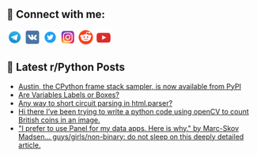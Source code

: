 ## 🔎 Connect with me:
[<img src="https://github.com/bullbesh/bullbesh/blob/main/images/Telegram.png" width="32" height="32" />](https://t.me/bullbesh)
[<img src="https://github.com/bullbesh/bullbesh/blob/main/images/VK.png" width="32" height="32" />](https://vk.com/bullbesh)
[<img src="https://github.com/bullbesh/bullbesh/blob/main/images/Twitter.png" width="32" height="32" />](https://twitter.com/bullbesh1)
[<img src="https://github.com/bullbesh/bullbesh/blob/main/images/Instagram.png" width="32" height="32" />](https://www.instagram.com/bullbesh)
[<img src="https://github.com/bullbesh/bullbesh/blob/main/images/Reddit.png" width="32" height="32" />](https://www.reddit.com/user/bullbesh)
[<img src="https://github.com/bullbesh/bullbesh/blob/main/images/YouTube.png" width="32" height="32" />](https://www.youtube.com/channel/UCtfjRs6uzgq5mfm8S06WTcg)

## 📕 Latest r/Python Posts
<!-- BLOG-POST-LIST:START -->
- [Austin, the CPython frame stack sampler, is now available from PyPI](https://www.reddit.com/r/Python/comments/11vqqqz/austin_the_cpython_frame_stack_sampler_is_now/)
- [Are Variables Labels or Boxes?](https://www.reddit.com/r/Python/comments/11vq5eo/are_variables_labels_or_boxes/)
- [Any way to short circuit parsing in html.parser?](https://www.reddit.com/r/Python/comments/11vq2ai/any_way_to_short_circuit_parsing_in_htmlparser/)
- [Hi there I’ve been trying to write a python code using openCV to count British coins in an image.](https://www.reddit.com/r/Python/comments/11vojn3/hi_there_ive_been_trying_to_write_a_python_code/)
- [&quot;I prefer to use Panel for my data apps. Here is why.&quot; by Marc-Skov Madsen... guys/girls/non-binary: do not sleep on this deeply detailed article.](https://www.reddit.com/r/Python/comments/11vn3z7/i_prefer_to_use_panel_for_my_data_apps_here_is/)
<!-- BLOG-POST-LIST:END -->
